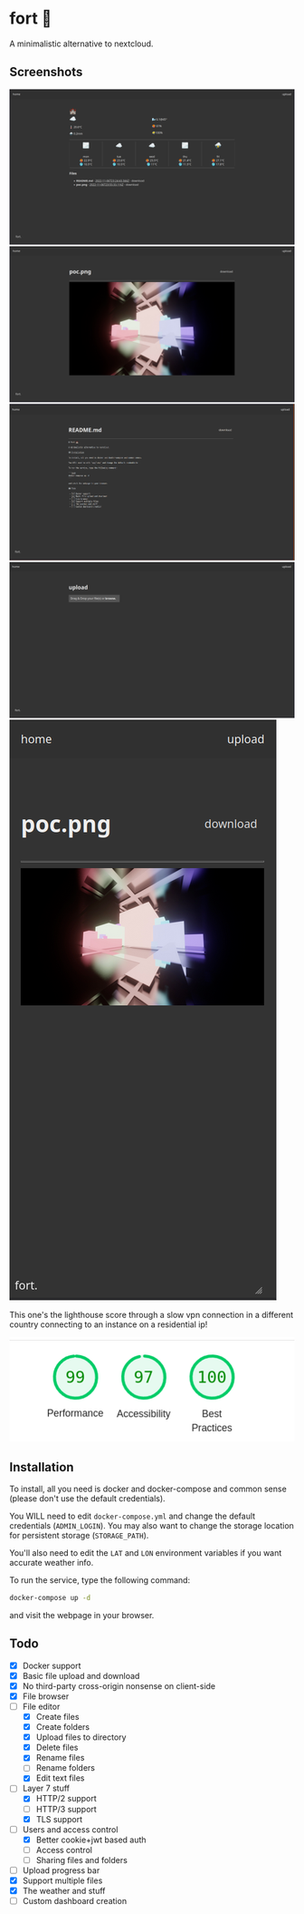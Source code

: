 # fort 🏰

A minimalistic alternative to nextcloud.

## Screenshots

![](assets/weather.png)
![](assets/files_poc.png)
![](assets/files_readme.png)
![](assets/upload.png)
![](assets/mobile.png)

This one's the lighthouse score through a slow vpn connection in a different country connecting to an instance on a residential ip!

![](assets/lighthouse.png)

## Installation

To install, all you need is docker and docker-compose and common sense (please don't use the default credentials).

You WILL need to edit `docker-compose.yml` and change the default credentials (`ADMIN_LOGIN`). You may also want to change the storage location for persistent storage (`STORAGE_PATH`).

You'll also need to edit the `LAT` and `LON` environment variables if you want accurate weather info.

To run the service, type the following command:

```bash
docker-compose up -d
```

and visit the webpage in your browser.

## Todo

 - [x] Docker support
 - [x] Basic file upload and download
 - [x] No third-party cross-origin nonsense on client-side
 - [x] File browser
 - [ ] File editor
	 - [x] Create files
	 - [x] Create folders
	 - [x] Upload files to directory
	 - [x] Delete files
	 - [x] Rename files
	 - [ ] Rename folders
	 - [x] Edit text files
 - [ ] Layer 7 stuff
   - [x] HTTP/2 support
   - [ ] HTTP/3 support
   - [x] TLS support
 - [ ] Users and access control
   - [x] Better cookie+jwt based auth
   - [ ] Access control
   - [ ] Sharing files and folders
 - [ ] Upload progress bar
 - [x] Support multiple files
 - [x] The weather and stuff
 - [ ] Custom dashboard creation
